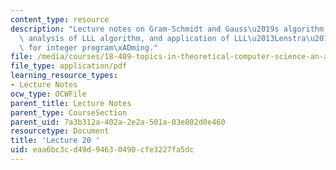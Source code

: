 ```yaml
---
content_type: resource
description: "Lecture notes on Gram-Schmidt and Gauss\u2019s algorithm, the LLL algorithm,\
  \ analysis of LLL algorithm, and application of LLL\u2013Lenstra\u2019s algorithm\
  \ for integer program\xADming."
file: /media/courses/18-409-topics-in-theoretical-computer-science-an-algorithmists-toolkit-fall-2009/eaa6bc3cd49d94630490cfe3227fa5dc_MIT18_409F09_scribe20.pdf
file_type: application/pdf
learning_resource_types:
- Lecture Notes
ocw_type: OCWFile
parent_title: Lecture Notes
parent_type: CourseSection
parent_uid: 7a3b312a-402a-2e2a-501a-03e802d0e460
resourcetype: Document
title: 'Lecture 20 '
uid: eaa6bc3c-d49d-9463-0490-cfe3227fa5dc
---
```

